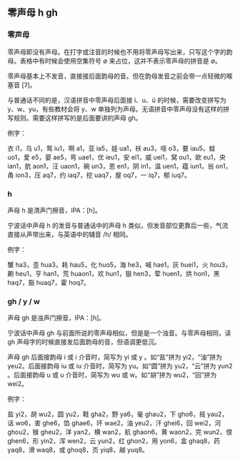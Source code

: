 ## 零声母 h gh

### 零声母

零声母即没有声母。在打字或注音的时候也不用将零声母写出来，只写这个字的韵母。表格中有时候会使用空集符号 ∅ 来占位，这并不表示零声母的拼音是 ∅。

零声母基本上不发音，直接接后面韵母的音。但在韵母发音之前会带一点轻微的喉塞音 \[ʔ\]。

与普通话不同的是，汉语拼音中零声母后面接 i、u、ü 的时候，需要改变拼写为 y、w、yu，有些教材会将 y、w 单独列为声母。无语拼音中零声母没有这样的拼写规则。需要这样拼写的是后面要讲的声母 gh。

例字：

衣 i1，乌 u1，鸳 iu1，啊 a1，亚 ia5，娃 ua1，袄 au3，哑 o3，要 iau5，蛙 uo1，爱 e5，晏 ae5，弯 uae1，优 ieu1，安 ei1，威 uei1，窝 ou1，欧 eu1，央 ian1，肮 aon1，汪 uaon1，碗 un3，恩 en1，阴 in1，温 uen1，蕴 iun1，翁 on1，甬 ion3，压 aq7，约 iaq7，挖 uaq7，屋 oq7，一 iq7，郁 iuq7。

### h

声母 h 是清声门擦音，IPA：\[h\]。

宁波话中声母 h 的发音与普通话中的声母 h 类似，但发音部位更靠后一些，气流直接从声带出来，与英语中的辅音 /h/ 相同。

例字：

蟹 ha3，歪 hua3，耗 hau5，化 huo5，海 he3，喊 hae1，灰 huei1，火 hou3，齁 heu1，亨 han1，荒 huaon1，欢 hun1，狠 hen3，荤 huen1，烘 hon1，黑 haq7，豁 huaq7，霍 hoq7。

### gh / y / w

声母 gh 是浊声门擦音，IPA：\[ɦ\]。

宁波话中声母 gh 与前面所说的零声母相似，但是是一个浊音。与零声母相同，读 gh 声母字的时候直接发后面韵母的音，但语调更低沉。

声母 gh 后面接韵母 i 或 i 介音时，简写为 yi 或 y 。如“盐”拼为 yi2，“油”拼为 yeu2。后面接韵母 iu 或 iu 介音时，简写为 yu。如“圆”拼为 yu2，“云”拼为 yun2 。后面接韵母 u 或 u 介音时，简写为 wu 或 w。如“胡”拼为 wu2，“回”拼为 wei2。

例字：

盐 yi2，胡 wu2，圆 yu2，鞋 gha2，野 ya6，毫 ghau2，下 gho6，摇 yau2，话 wo6，害 ghe6，馅 ghae6，环 wae2，油 yeu2，汗 ghei6，回 wei2，河 ghou2，猴 gheu2，洋 yan2，横 wan2，航 ghaon6，黄 waon2，完 wun2，恨 ghen6，形 yin2，浑 wen2，云 yun2，红 ghon2，用 yon6，盒 ghaq8，药 yaq8，滑 waq8，或 ghoq8，页 yiq8，越 yuq8。